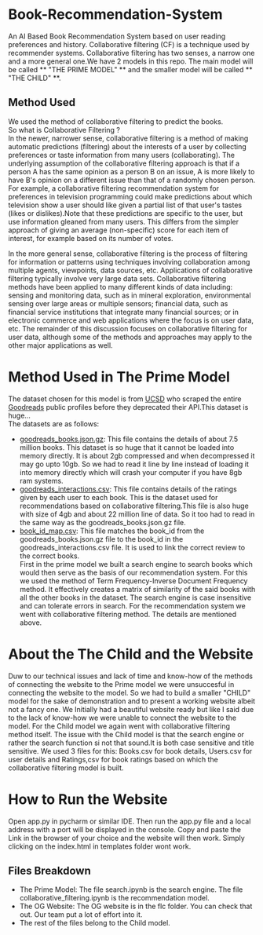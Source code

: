 # Book-Recommendation-System
 An AI Based Book Recommendation System based on user reading preferences and history. Collaborative filtering (CF) is a technique used by recommender systems. Collaborative filtering has two senses, a narrow one and a more general one.We have 2 models in this repo. The main model will be called ** "THE PRIME MODEL" ** and the smaller model will be called ** "THE CHILD" **.
 
 ## Method Used
 We used the method of collaborative filtering to predict the books. <br>
 So what is Collaborative Filtering ?  <br>
In the newer, narrower sense, collaborative filtering is a method of making automatic predictions (filtering) about the interests of a user by collecting preferences or taste information from many users (collaborating). The underlying assumption of the collaborative filtering approach is that if a person A has the same opinion as a person B on an issue, A is more likely to have B's opinion on a different issue than that of a randomly chosen person. For example, a collaborative filtering recommendation system for preferences in television programming could make predictions about which television show a user should like given a partial list of that user's tastes (likes or dislikes).Note that these predictions are specific to the user, but use information gleaned from many users. This differs from the simpler approach of giving an average (non-specific) score for each item of interest, for example based on its number of votes.

In the more general sense, collaborative filtering is the process of filtering for information or patterns using techniques involving collaboration among multiple agents, viewpoints, data sources, etc. Applications of collaborative filtering typically involve very large data sets. Collaborative filtering methods have been applied to many different kinds of data including: sensing and monitoring data, such as in mineral exploration, environmental sensing over large areas or multiple sensors; financial data, such as financial service institutions that integrate many financial sources; or in electronic commerce and web applications where the focus is on user data, etc. The remainder of this discussion focuses on collaborative filtering for user data, although some of the methods and approaches may apply to the other major applications as well.

# Method Used in The Prime Model
The  dataset chosen for this model is from [UCSD](https://sites.google.com/eng.ucsd.edu/ucsdbookgraph/home) who scraped the entire [Goodreads](https://www.goodreads.com/) public profiles before they deprecated their API.This dataset is huge...  
The datasets are as follows: <br>
* [goodreads_books.json.gz](https://drive.google.com/uc?id=1LXpK1UfqtP89H1tYy0pBGHjYk8IhigUK): This file contains the details of about 7.5 million books. This dataset is so huge that it cannot be loaded into memory directly. It is about 2gb compressed and when decompressed it may go upto 10gb. So we had to read it line by line instead of loading it into memory directly which will crash your computer if you have 8gb ram systems.
* [goodreads_interactions.csv](https://drive.google.com/open?id=1zmylV7XW2dfQVCLeg1LbllfQtHD2KUon): This file contains details of the ratings given by each user to each book. This is the dataset used for recommendations based on collaborative filtering.This file is also huge with size of 4gb and about 22 million line of data. So it too had to read in the same way as the goodreads_books.json.gz file.
* [book_id_map.csv](https://drive.google.com/uc?id=1CHTAaNwyzvbi1TR08MJrJ03BxA266Yxr): This file matches the book_id from the goodreads_books.json.gz file to the book_id in the goodreads_interactions.csv file. It is used to link the correct review to the correct books.  
First in the prime model we built a search engine to search books which would then serve as the basis of our recommendation system. For this we used the method of Term Frequency-Inverse Document Frequency method. It effectively creates a matrix of similarity of the said books with all the other books in the dataset. The search engine is case insensitive and can tolerate errors in search. For the recommendation system we went with collaborative filtering method. The details are mentioned above.

# About the The Child and the Website
Duw to our technical issues and lack of time and know-how of the methods of connecting the website to the Prime model we were unsuccesful in connecting the website to the model. So we had to build a smaller "CHILD" model for the sake of demonstration and to present a working website albeit not a fancy one. We Initially had a beautiful website ready but like I said due to the lack of know-how we were unable to connect the website to the model. 
For the Child model we again went with collaborative filtering method itself. The issue with the Child model is that the search engine or rather the search function si not that sound.It is both case sensitive and title sensitive. We used 3 files for this: Books.csv for book details, Users.csv for user details and Ratings,csv for book ratings based on which the collaborative filtering model is built.

# How to Run the Website
Open app.py in pycharm or similar IDE. Then run the app.py file and a local address with a port will be displayed in the console. Copy and paste the Link in the browser of your choice and the website will then work. Simply clicking on the index.html in templates folder wont work.

## Files Breakdown
* The Prime Model: The file search.ipynb is the search engine. The  file collaborative_filtering.ipynb is the recommendation model.
* The OG Website: The OG website is in the flc folder. You can check that out. Our team put a lot of effort into it.
* The rest of the files belong to the Child model.


